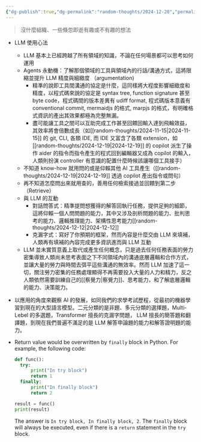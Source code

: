 ```yaml
---
{"dg-publish":true,"dg-permalink":"random-thoughts/2024-12-20","permalink":"/random-thoughts/2024-12-20/","title":"LLM 使用心法與工具協作生態系統","tags":["llm","tools","productivity","python"]}
---
```


> 沒什麼組織、一些倏忽即逝有趣或不有趣的想法
- LLM 使用心法
  - LLM 基本上已經跨越了所有領域的知識，不論在任何場景都可以思考如何運用
  - Agents 永動機：了解那個領域的工具與領域內的行話/溝通方式，這將限縮並提升 LLM 精度與細緻度 （argumentation)
    - 精準的說即工具間溝通的協定是什麼，這同樣將大程度影響細緻度和精度，以程式碼來說的協定是 syntax tree, function signature 甚至 byte code，程式碼間的版本差異有 udiff format, 程式碼版本意義有 conventional commit, mermaidjs 的格式, marpjs 的格式，有明確格式資訊的產出其效果都極為完整無漏。
    - 盡可能讓工具之間可以互助完成工作甚至回饋回輸入達到飛輪效益，其效率將會倍數成長（如[[random-thoughts/2024-11-15\|2024-11-15]] 的 git, CLI, 各類 IDE, 而 IDE 又富含了各類 extension，如[[random-thoughts/2024-12-19\|2024-12-19]] 的 copilot 派生了操作 aider 的指令而指令產生的程式回到編輯器又成為 copilot 的輸入，人類則扮演 controller 有意識的配置什麼時候該讓哪個工具接手）
  - 不知道 know-how 就用問的或是仰賴其他 AI 工具產生（[[random-thoughts/2024-12-19\|2024-12-19]] 透過 copilot 產出指令或問句）
  - 再不知道怎麼問出來就用查的，善用任何檢索接過並回饋到第二步（Retrieve）
  - 與 LLM 的互動
    - 對話問答式：精準提問想獲得的解答回執行任務，提供足夠的細節，這將仰賴一個人問問題的能力，其中又涉及剖析問題的能力、批判思考的能力、邏輯推理能力、架構性思考能力[[random-thoughts/2024-12-12\|2024-12-12]]
    - 克漏字式：寫好了你預期的框架，然而內容是什麼交由 LLM 來填補，人類再有填補的內容完成更多資訊進而與 LLM 互動
  - LLM 並未實質意義上取代或產生任何概念，只是過去任何任務表面的勞力密集導致人類尚未思考表面之下不同領域內的溝通底層邏輯和合作方式，並讓大量的勞力與時間去弭平這些溝通的無效率。然而 LLM 加速了這一切，關注勞力密集的任務處理顯得不再需要投入大量的人力和精力，反之人類依然需要訓練自己的[[察覺力\|察覺力]]、思考能力，和了解底層邏輯的能力、決策能力。

- 以應用的角度來觀察 AI 的發展，如同我們的求學考試歷程，從最初的機器學習到現在的大型語言模型。二元分類的是非題、多元分類的選擇題，Multi-Lebel 的多選題，Transformer 擅長的克漏字問題， LLM 擅長的簡答題和翻譯題，到現在我們普遍不滿足的是 LLM 解答申論題的能力和解答證明題的能力。

- Return value would be overwritten by `finally` block in Python. For example, the following code:

  ```python
  def func():
    try:
        print("In try block")
        return 1
    finally:
        print("In finally block")
        return 2

  result = func()
  print(result)
  ```

  The answer is `In try block, In finally block, 2`. The `finally` block will always be executed, even if there is a `return` statement in the `try` block.

